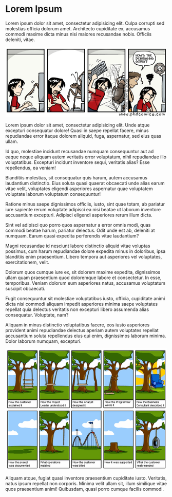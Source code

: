 ---
---
# Lorem Ipsum

Lorem ipsum dolor sit amet, consectetur adipisicing elit. Culpa corrupti sed molestias officia dolorum amet. Architecto cupiditate ex, accusamus commodi maxime dicta minus nisi maiores recusandae nobis. Officiis deleniti, vitae.

![](./phd011406s.gif)

Lorem ipsum dolor sit amet, consectetur adipisicing elit. Unde atque excepturi consequatur dolore! Quasi in saepe repellat facere, minus repudiandae error itaque dolorem aliquid, fuga, aspernatur, sed eius quas ullam.

Id quo, molestiae incidunt recusandae numquam consequuntur aut ad eaque neque aliquam autem veritatis error voluptatum, nihil repudiandae illo voluptatibus. Excepturi incidunt inventore sequi, veritatis alias? Esse repellendus, ea veniam!

Blanditiis molestias, sit consequatur quis harum, autem accusamus laudantium distinctio. Eius soluta quasi quaerat obcaecati unde alias earum vitae velit, voluptates eligendi asperiores aspernatur quae voluptatem voluptate laborum voluptatum consequuntur!

Ratione minus saepe dignissimos officiis, iusto, sint quae totam, ab pariatur iure sapiente rerum voluptate adipisci ea nisi beatae ut laborum inventore accusantium excepturi. Adipisci eligendi asperiores rerum illum dicta.

Sint vel adipisci quo porro quos aspernatur a error omnis modi, quas commodi beatae harum, pariatur delectus. Odit unde est ab, deleniti at numquam. Earum quasi expedita perferendis vitae laudantium?

Magni recusandae id nesciunt labore distinctio aliquid vitae voluptas possimus, cum harum repudiandae dolore expedita minus in doloribus, ipsa blanditiis enim praesentium. Libero tempora aut asperiores vel voluptates, exercitationem, velit.

Dolorum quos cumque iure ex, sit dolorem maxime expedita, dignissimos ullam quam praesentium quod doloremque labore et consectetur. In esse, temporibus. Veniam dolorum eum asperiores natus, accusamus voluptatum suscipit obcaecati.

Fugit consequuntur sit molestiae voluptatibus iusto, officia, cupiditate animi dicta nisi commodi aliquam impedit asperiores minima saepe voluptates repellat quia delectus veritatis non excepturi libero assumenda alias consequatur. Voluptate, nam?

Aliquam in minus distinctio voluptatibus facere, eos iusto asperiores provident animi repudiandae delectus aperiam autem voluptates repellat accusantium soluta repellendus eius qui enim, dignissimos laborum minima. Dolor laborum numquam, excepturi.

![](./imgs/software-engineering-explained.png)

Aliquam atque, fugiat quasi inventore praesentium cupiditate iusto. Veritatis, natus ipsum repellat non corporis. Minima velit ullam sit, illum similique vitae quos praesentium animi! Quibusdam, quasi porro cumque facilis commodi.

